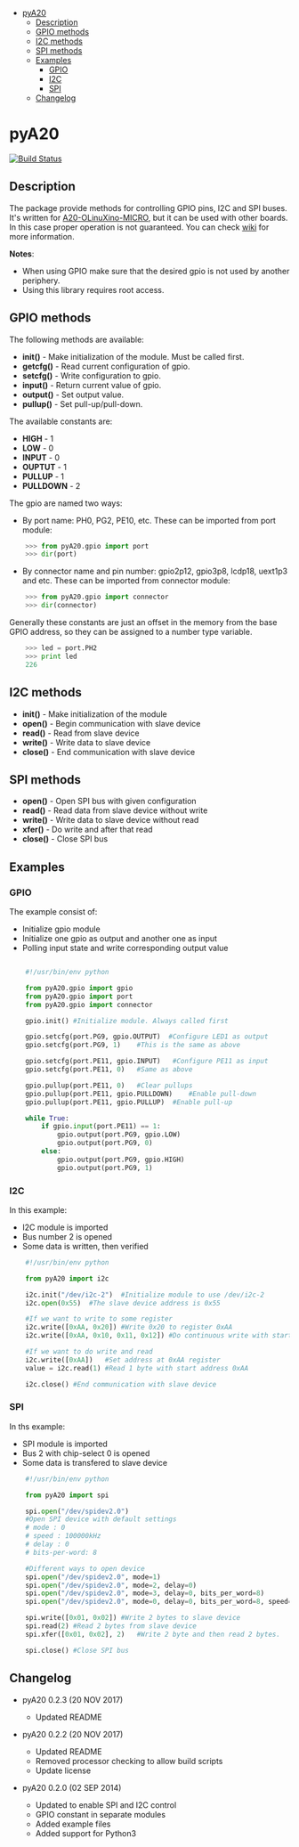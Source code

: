 <!-- TOC depthFrom:1 depthTo:6 withLinks:1 updateOnSave:1 orderedList:0 -->

- [pyA20](#pya20)
	- [Description](#description)
	- [GPIO methods](#gpio-methods)
	- [I2C methods](#i2c-methods)
	- [SPI methods](#spi-methods)
	- [Examples](#examples)
		- [GPIO](#gpio)
		- [I2C](#i2c)
		- [SPI](#spi)
	- [Changelog](#changelog)

<!-- /TOC -->


# pyA20

[![Build Status](https://travis-ci.org/StefanMavrodiev/pyA20.svg?branch=master)](https://travis-ci.org/StefanMavrodiev/pyA20)

## Description
The package provide methods for controlling GPIO pins, I2C and SPI buses. It's
written for [A20-OLinuXino-MICRO][A20-OLinuXino-MICRO], but it can be used with
other boards. In this case proper operation is not guaranteed. You can check
[wiki][wiki] for more information.

[A20-OLinuXino-MICRO]: https://www.olimex.com/Products/OLinuXino/A20/A20-OLinuXino-MICRO/open-source-hardware
[wiki]: https://www.olimex.com/wiki/A20-OLinuXino-MICRO

**Notes**:
* When using GPIO make sure that the desired gpio is not used by another periphery.
* Using this library requires root access.

## GPIO methods

The following methods are available:
* **init()**      -   Make initialization of the module. Must be called first.
* **getcfg()**    -   Read current configuration of gpio.
* **setcfg()**    -   Write configuration to gpio.
* **input()**     -   Return current value of gpio.
* **output()**    -   Set output value.
* **pullup()**    -   Set pull-up/pull-down.


The available constants are:
* **HIGH**        -  1
* **LOW**         -  0
* **INPUT**       -  0
* **OUPTUT**      -  1
* **PULLUP**      -  1
* **PULLDOWN**    -  2


The gpio are named two ways:
* By port name: PH0, PG2, PE10, etc. These can be imported from port module:
```python
    >>> from pyA20.gpio import port
    >>> dir(port)
```

* By connector name and pin number: gpio2p12, gpio3p8, lcdp18, uext1p3 and etc.
These can be imported from connector module:
```python
    >>> from pyA20.gpio import connector
    >>> dir(connector)
```

Generally these constants are just an offset in the memory from the base GPIO
address, so they can be assigned to a number type variable.
```python
    >>> led = port.PH2
    >>> print led
    226
```


## I2C methods

* **init()**      -   Make initialization of the module
* **open()**      -   Begin communication with slave device
* **read()**      -   Read from slave device
* **write()**     -   Write data to slave device
* **close()**     -   End communication with slave device


## SPI methods

* **open()**      -   Open SPI bus with given configuration
* **read()**      -   Read data from slave device without write
* **write()**     -   Write data to slave device without read
* **xfer()**      -   Do write and after that read
* **close()**     -   Close SPI bus


## Examples

### GPIO
The example consist of:
* Initialize gpio module
* Initialize one gpio as output and another one as input
* Polling input state and write corresponding output value

```python

    #!/usr/bin/env python

    from pyA20.gpio import gpio
    from pyA20.gpio import port
    from pyA20.gpio import connector

    gpio.init() #Initialize module. Always called first

    gpio.setcfg(port.PG9, gpio.OUTPUT)  #Configure LED1 as output
    gpio.setcfg(port.PG9, 1)    #This is the same as above

    gpio.setcfg(port.PE11, gpio.INPUT)   #Configure PE11 as input
    gpio.setcfg(port.PE11, 0)   #Same as above

    gpio.pullup(port.PE11, 0)   #Clear pullups
    gpio.pullup(port.PE11, gpio.PULLDOWN)    #Enable pull-down
    gpio.pullup(port.PE11, gpio.PULLUP)  #Enable pull-up

    while True:
        if gpio.input(port.PE11) == 1:
            gpio.output(port.PG9, gpio.LOW)
            gpio.output(port.PG9, 0)
        else:
            gpio.output(port.PG9, gpio.HIGH)
            gpio.output(port.PG9, 1)
```

### I2C
In this example:
* I2C module is imported
* Bus number 2 is opened
* Some data is written, then verified

```python
    #!/usr/bin/env python

    from pyA20 import i2c

    i2c.init("/dev/i2c-2")  #Initialize module to use /dev/i2c-2
    i2c.open(0x55)  #The slave device address is 0x55

    #If we want to write to some register
    i2c.write([0xAA, 0x20]) #Write 0x20 to register 0xAA
    i2c.write([0xAA, 0x10, 0x11, 0x12]) #Do continuous write with start address 0xAA

    #If we want to do write and read
    i2c.write([0xAA])   #Set address at 0xAA register
    value = i2c.read(1) #Read 1 byte with start address 0xAA

    i2c.close() #End communication with slave device
```

### SPI
In ths example:
* SPI module is imported
* Bus 2 with chip-select 0 is opened
* Some data is transfered to slave device

```python
    #!/usr/bin/env python

    from pyA20 import spi

    spi.open("/dev/spidev2.0")
    #Open SPI device with default settings
    # mode : 0
    # speed : 100000kHz
    # delay : 0
    # bits-per-word: 8

    #Different ways to open device
    spi.open("/dev/spidev2.0", mode=1)
    spi.open("/dev/spidev2.0", mode=2, delay=0)
    spi.open("/dev/spidev2.0", mode=3, delay=0, bits_per_word=8)
    spi.open("/dev/spidev2.0", mode=0, delay=0, bits_per_word=8, speed=100000)

    spi.write([0x01, 0x02]) #Write 2 bytes to slave device
    spi.read(2) #Read 2 bytes from slave device
    spi.xfer([0x01, 0x02], 2)   #Write 2 byte and then read 2 bytes.

    spi.close() #Close SPI bus
```

## Changelog
* pyA20 0.2.3 (20 NOV 2017)
 	* Updated README

* pyA20 0.2.2 (20 NOV 2017)
	* Updated README
	* Removed processor checking to allow build scripts
	* Update license

* pyA20 0.2.0 (02 SEP 2014)
	* Updated to enable SPI and I2C control
	* GPIO constant in separate modules
	* Added example files
	* Added support for Python3
